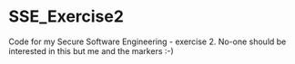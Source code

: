 # SSE_Exercise2
Code for my Secure Software Engineering - exercise 2. No-one should be interested in this but me and the markers :-)
